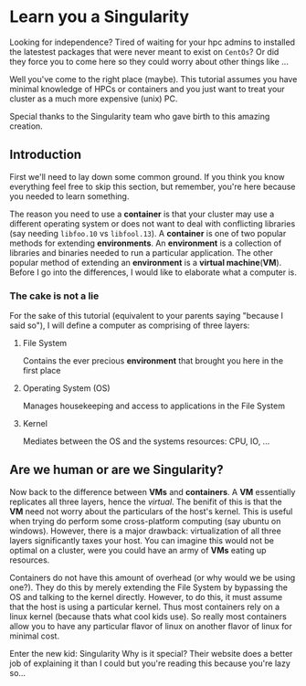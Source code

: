 # Learn you a Singularity

Looking for independence? Tired of waiting for your hpc admins to installed the latestest packages that were never meant to exist on `CentOs`? Or did they force you to come here so they could worry about other things like ...

Well you've come to the right place (maybe). This tutorial assumes you have minimal knowledge of HPCs or containers and you just want to treat your cluster as a much more expensive (unix) PC. 

Special thanks to the Singularity team who gave birth to this amazing creation.

## Introduction

First we'll need to lay down some common ground. If you think you know everything feel free to skip this section, but remember, you're here because you needed to learn something.


The reason you need to use a **container** is that your cluster may use a different operating system or does not want to deal with conflicting libraries (say needing `libfoo.10` vs `libfool.13`). A **container** is one of two popular methods for extending **environments**. An **environment** is a collection of libraries and binaries needed to run a particular application. The other popular method of extending an **environment** is a **virtual machine**(**VM**). Before I go into the differences, I would like to elaborate what a computer is. 

### The cake is not a lie
For the sake of this tutorial (equivalent to your parents saying "because I said so"), I will define a computer as comprising of three layers: 
 1. File System
 
     Contains the ever precious **environment** that brought you here in the first place
     
 2. Operating System (OS)
 
    Manages housekeeping and access to applications in the File System
    
 3. Kernel
  
    Mediates between the OS and the systems resources: CPU, IO, ...
    
    
## Are we human or are we Singularity?

Now back to the difference between **VMs** and **containers**. A **VM** essentially replicates all three layers, hence the *virtual*. The benifit of this is that the **VM** need not worry about the particulars of the host's kernel. This is useful when trying do perform some cross-platform computing (say ubuntu on windows). However, there is a major drawback: virtualization of all three layers significantly taxes your host. You can imagine this would not be optimal on a cluster, were you could have an army of **VMs** eating up resources. 

Containers do not have this amount of overhead (or why would we be using one?). They do this by merely extending the File System by bypassing the OS and talking to the kernel directly. However, to do this, it must assume that the host is using a particular kernel. Thus most containers rely on a linux kernel (because thats what cool kids use). So really most containers allow you to have any particular flavor of linux on another flavor of linux for minimal cost. 

Enter the new kid: Singularity
Why is it special? Their website does a better job of explaining it than I could but you're reading this because you're lazy so...
